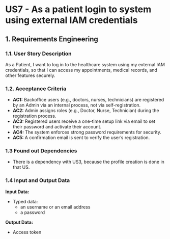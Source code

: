 # US7 - As a patient login to system using external IAM credentials 


## 1. Requirements Engineering

### 1.1. User Story Description

As a Patient, I want to log in to the healthcare system using my external IAM
credentials, so that I can access my appointments, medical records, and other
features securely.




### 1.2. Acceptance Criteria

* **AC1:** Backoffice users (e.g., doctors, nurses, technicians) are registered by an Admin via an internal
process, not via self-registration.
* **AC2:** Admin assigns roles (e.g., Doctor, Nurse, Technician) during the registration process.
* **AC3:** Registered users receive a one-time setup link via email to set their password and activate their
account.
* **AC4:** The system enforces strong password requirements for security.
* **AC5:** A confirmation email is sent to verify the user’s registration. 



### 1.3 Found out Dependencies

* There is a dependency with US3, because the profile creation is done in that US.

### 1.4 Input and Output Data

**Input Data:**

* Typed data:
    * an username or an email address
    * a password


**Output Data:**

* Access token
